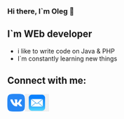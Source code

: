 ### Hi there, I`m Oleg 👋
## I`m WEb developer
- i like to write code on Java & PHP
- I`m constantly learning new things
## Connect with me:
<a href="https://vk.com/id180747940"><img align = "left" alt = "vk" src = "vk.png" idth="40" height="40"/></a>
<a href="mailto:oleg.kuvaev.93@mail.ru"><img align = "left" alt = "email" src = "email.jpg" idth="40" height="40"/></a>

<!--
**Olsattt/Olsattt** is a ✨ _special_ ✨ repository because its `README.md` (this file) appears on your GitHub profile.

Here are some ideas to get you started:

### 🔭 I’m currently working on ...
- 🌱 I’m currently learning ...
- 👯 I’m looking to collaborate on ...
- 🤔 I’m looking for help with ...
- 💬 Ask me about ...
- 📫 How to reach me: ...
- 😄 Pronouns: ...
- ⚡ Fun fact: ...
-->

